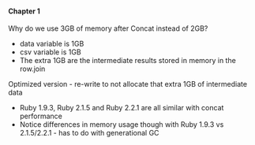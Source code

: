 #### Chapter 1

Why do we use 3GB of memory after Concat instead of 2GB?

* data variable is 1GB
* csv variable is 1GB
* The extra 1GB are the intermediate results stored in memory in the row.join

Optimized version - re-write to not allocate that extra 1GB of intermediate data

* Ruby 1.9.3, Ruby 2.1.5 and Ruby 2.2.1 are all similar with concat performance
* Notice differences in memory usage though with Ruby 1.9.3 vs 2.1.5/2.2.1 - has to do with generational GC
